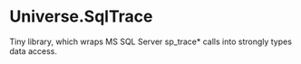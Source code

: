 # Universe.SqlTrace
Tiny library, which wraps MS SQL Server sp_trace* calls into strongly types data access.
